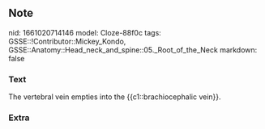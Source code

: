 ## Note
nid: 1661020714146
model: Cloze-88f0c
tags: GSSE::!Contributor::Mickey_Kondo, GSSE::Anatomy::Head_neck_and_spine::05._Root_of_the_Neck
markdown: false

### Text
The vertebral vein empties into the {{c1::brachiocephalic vein}}.

### Extra

